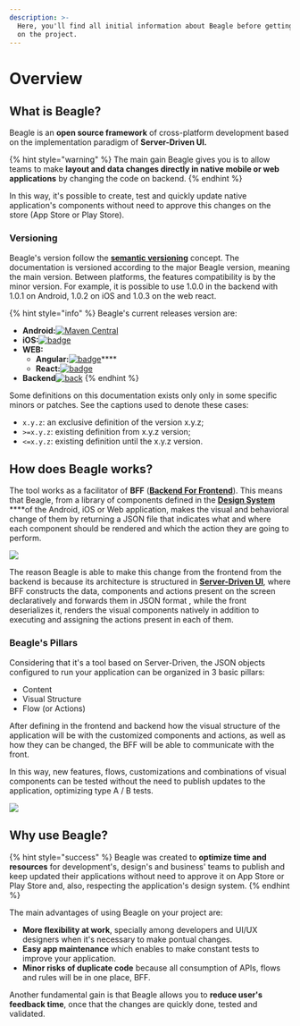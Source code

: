 ```yaml
---
description: >-
  Here, you'll find all initial information about Beagle before getting deeper
  on the project.
---
```


# Overview

## What is Beagle?

Beagle is an **open source framework** of cross-platform development based on the implementation paradigm of **Server-Driven UI.**

{% hint style="warning" %}
 The main gain Beagle gives you is to allow teams to make **layout and data changes directly in native mobile or web applications** by changing the code on backend. 
{% endhint %}

In this way, it's possible to create, test and quickly update native application's components without need to approve this changes on the store \(App Store or Play Store\). 

### Versioning

Beagle's version follow the [**semantic versioning**](https://semver.org/) concept. The documentation is versioned according to the major Beagle version, meaning the main version. Between platforms, the features compatibility is by the minor version. For example, it is possible to use 1.0.0 in the backend with 1.0.1 on Android, 1.0.2 on iOS and 1.0.3 on the web react. 

{% hint style="info" %}
Beagle's current releases version are: 

* **Android:**[![Maven Central](https://img.shields.io/maven-central/v/br.com.zup.beagle/android)](https://mvnrepository.com/artifact/br.com.zup.beagle/android)
* **iOS:**[![badge](https://img.shields.io/cocoapods/v/Beagle)](https://cocoapods.org/pods/Beagle)
* **WEB:** 
  * **Angular:**[![badge](https://img.shields.io/npm/v/@zup-it/beagle-angular?logo=Angular)](https://github.com/ZupIT/beagle-web-angular)\*\*\*\*
  * **React:**[![badge](https://img.shields.io/npm/v/@zup-it/beagle-react?logo=React)](https://github.com/ZupIT/beagle-web-react)
* **Backend**[![back](https://camo.githubusercontent.com/27998a386042ecb2cae7b9f09ae159bd07c935bd/68747470733a2f2f696d672e736869656c64732e696f2f6d6176656e2d63656e7472616c2f762f62722e636f6d2e7a75702e626561676c652f6672616d65776f726b)](https://mvnrepository.com/artifact/br.com.zup.beagle/framework)
{% endhint %}

Some definitions on this documentation exists only only in some specific minors or patches. See the captions used to denote these cases:

* `x.y.z`: an exclusive definition of the version x.y.z; 
* `>=x.y.z`: existing definition from x.y.z version;
* `<=x.y.z`: existing definition until the x.y.z version. 

## How does Beagle works?

The tool works as a facilitator of **BFF** \([**Backend For Frontend**](principais-conceitos.md#backend-for-frontend)\). This means that Beagle, from a library of components defined in the [**Design System**](principais-conceitos.md#design-system) ****of the Android, iOS or Web application, makes the visual and behavioral change of them by returning a JSON file that indicates what and where each component should be rendered and which the action they are going to perform.

![](.gitbook/assets/beaglemobileback.png)

  
The reason Beagle is able to make this change from the frontend from the backend is because its architecture is structured in [**Server-Driven UI**](principais-conceitos.md#server-driven-ui), where BFF constructs the data, components and actions present on the screen declaratively and forwards them in JSON format , while the front deserializes it, renders the visual components natively in addition to executing and assigning the actions present in each of them.

### Beagle's Pillars 

Considering that it's a tool based on Server-Driven, the JSON objects configured to run your application can be organized in 3 basic pillars: 

* Content
* Visual Structure 
* Flow \(or Actions\) 

After defining in the frontend and backend how the visual structure of the application will be with the customized components and actions, as well as how they can be changed, the BFF will be able to communicate with the front.

In this way, new features, flows, customizations and combinations of visual components can be tested without the need to publish updates to the application, optimizing type A / B tests.

![](.gitbook/assets/beaglecomp.png)

## Why use Beagle?

{% hint style="success" %}
Beagle was created to **optimize time and resources** for development's, design's and business' teams to publish and keep updated their applications without need to approve it on App Store or Play Store and, also, respecting the application's design system. 
{% endhint %}

The main advantages of using Beagle on your project are: 

* **More flexibility at work**, specially among developers and UI/UX designers when it's necessary to make pontual changes.  
* **Easy app maintenance** which enables to make constant tests to improve your application.  
* **Minor risks of duplicate code** because all consumption of APIs, flows and rules will be in one place, BFF.

Another fundamental gain is that Beagle allows you to **reduce user's feedback time**, once that the changes are quickly done, tested and validated.

